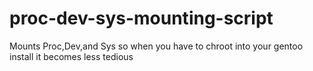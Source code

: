 # proc-dev-sys-mounting-script
Mounts Proc,Dev,and Sys so when you have to chroot into your gentoo install it becomes less tedious
